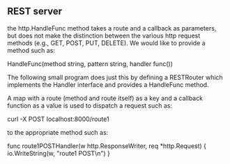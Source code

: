 REST server
-----------

the http.HandleFunc method takes a route and a callback as parameters, but does not make the distinction between the various http request methods (e.g., GET, POST, PUT, DELETE). We would like to provide a method such as:

HandleFunc(method string, pattern string, handler func())

The following small program does just this by defining a RESTRouter which implements the Handler interface and provides a HandleFunc method.

A map with a route (method and route itself) as a key and a callback function as a value is used to dispatch a request such as:

curl -X POST localhost:8000/route1

to the appropriate method such as:

func route1POSTHandler(w http.ResponseWriter, req *http.Request) {
        io.WriteString(w, "route1 POST\n")
}

